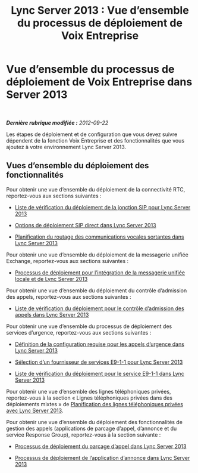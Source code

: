 ﻿---
title: 'Lync Server 2013 : Vue d’ensemble du processus de déploiement de Voix Entreprise'
TOCTitle: Vue d’ensemble du processus de déploiement de Voix Entreprise
ms:assetid: cf92adbe-aa90-4b05-8e1a-f3794ca68132
ms:mtpsurl: https://technet.microsoft.com/fr-fr/library/Gg398878(v=OCS.15)
ms:contentKeyID: 49298886
ms.date: 05/20/2016
mtps_version: v=OCS.15
ms.translationtype: HT
---

# Vue d’ensemble du processus de déploiement de Voix Entreprise dans Server 2013

 

_**Dernière rubrique modifiée :** 2012-09-22_

Les étapes de déploiement et de configuration que vous devez suivre dépendent de la fonction Voix Entreprise et des fonctionnalités que vous ajoutez à votre environnement Lync Server 2013.

## Vues d’ensemble du déploiement des fonctionnalités

Pour obtenir une vue d’ensemble du déploiement de la connectivité RTC, reportez-vous aux sections suivantes :

  - [Liste de vérification du déploiement de la jonction SIP pour Lync Server 2013](lync-server-2013-sip-trunk-deployment-checklist.md)

  - [Options de déploiement SIP direct dans Lync Server 2013](lync-server-2013-direct-sip-deployment-options.md)

  - [Planification du routage des communications vocales sortantes dans Lync Server 2013](lync-server-2013-planning-outbound-voice-routing.md)

Pour obtenir une vue d’ensemble du déploiement de la messagerie unifiée Exchange, reportez-vous aux sections suivantes :

  - [Processus de déploiement pour l’intégration de la messagerie unifiée locale et de Lync Server 2013](lync-server-2013-deployment-process-for-integrating-on-premises-unified-messaging.md)

Pour obtenir une vue d’ensemble du déploiement du contrôle d’admission des appels, reportez-vous aux sections suivantes :

  - [Liste de vérification du déploiement pour le contrôle d’admission des appels dans Lync Server 2013](lync-server-2013-deployment-checklist-for-call-admission-control.md)

Pour obtenir une vue d’ensemble du processus de déploiement des services d’urgence, reportez-vous aux sections suivantes :

  - [Définition de la configuration requise pour les appels d’urgence dans Lync Server 2013](lync-server-2013-defining-your-requirements-for-emergency-calls.md)

  - [Sélection d’un fournisseur de services E9-1-1 pour Lync Server 2013](lync-server-2013-choosing-an-e9-1-1-service-provider.md)

  - [Liste de vérification du déploiement pour le service E9-1-1 dans Lync Server 2013](lync-server-2013-deployment-checklist-for-e9-1-1.md)

Pour obtenir une vue d’ensemble des lignes téléphoniques privées, reportez-vous à la section « Lignes téléphoniques privées dans des déploiements mixtes » de [Planification des lignes téléphoniques privées avec Lync Server 2013](lync-server-2013-planning-for-private-telephone-lines.md).

Pour obtenir une vue d’ensemble du déploiement des fonctionnalités de gestion des appels (applications de parcage d’appel, d’annonce et du service Response Group), reportez-vous à la section suivante :

  - [Processus de déploiement du parcage d’appel dans Lync Server 2013](lync-server-2013-deployment-process-for-call-park.md)

  - [Processus de déploiement de l’application d’annonce dans Lync Server 2013](lync-server-2013-deployment-process-for-the-announcement-application.md)

